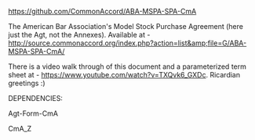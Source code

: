 <a href="https://github.com/CommonAccord/ABA-MSPA-SPA-CmA">https://github.com/CommonAccord/ABA-MSPA-SPA-CmA</a>

The American Bar Association's Model Stock Purchase Agreement (here just the Agt, not the Annexes).  Available at - <a href="http://source.commonaccord.org/index.php?action=list&amp;file=G/ABA-MSPA-SPA-CmA/">http://source.commonaccord.org/index.php?action=list&amp;file=G/ABA-MSPA-SPA-CmA/</a>

There is a video walk through of this document and a parameterized term sheet at - <a href="https://www.youtube.com/watch?v=TXQvk6_GXDc">https://www.youtube.com/watch?v=TXQvk6_GXDc</a>.  Ricardian greetings :)

DEPENDENCIES:

Agt-Form-CmA

CmA_Z

